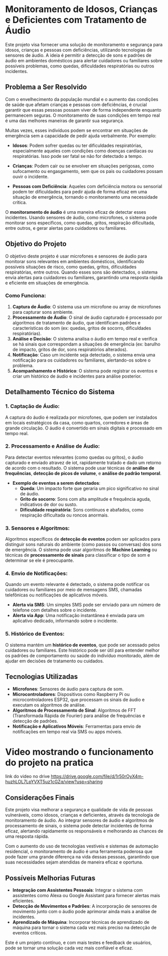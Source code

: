 # Monitoramento de Idosos, Crianças e Deficientes com Tratamento de Áudio

Este projeto visa fornecer uma solução de monitoramento e segurança para idosos, crianças e pessoas com deficiências, utilizando tecnologias de sensores de áudio. A ideia é permitir a detecção de sons e padrões de áudio em ambientes domésticos para alertar cuidadores ou familiares sobre possíveis problemas, como quedas, dificuldades respiratórias ou outros incidentes.

## Problema a Ser Resolvido

Com o envelhecimento da população mundial e o aumento das condições de saúde que afetam crianças e pessoas com deficiências, é crucial garantir que essas pessoas possam viver de forma independente enquanto permanecem seguras. O monitoramento de suas condições em tempo real é uma das melhores maneiras de garantir sua segurança.

Muitas vezes, esses indivíduos podem se encontrar em situações de emergência sem a capacidade de pedir ajuda verbalmente. Por exemplo:

- **Idosos**: Podem sofrer quedas ou ter dificuldades respiratórias, especialmente aqueles com condições como doenças cardíacas ou respiratórias. Isso pode ser fatal se não for detectado a tempo.
  
- **Crianças**: Podem cair ou se envolver em situações perigosas, como sufocamento ou engasgamento, sem que os pais ou cuidadores possam ouvir o incidente.

- **Pessoas com Deficiência**: Aqueles com deficiência motora ou sensorial podem ter dificuldades para pedir ajuda de forma eficaz em uma situação de emergência, tornando o monitoramento uma necessidade crítica.

O **monitoramento de áudio** é uma maneira eficaz de detectar esses incidentes. Usando sensores de áudio, como microfones, o sistema pode monitorar sons específicos, como quedas, gritos, respiração dificultada, entre outros, e gerar alertas para cuidadores ou familiares.

## Objetivo do Projeto

O objetivo deste projeto é usar microfones e sensores de áudio para monitorar sons relevantes em ambientes domésticos, identificando possíveis situações de risco, como quedas, gritos, dificuldades respiratórias, entre outros. Quando esses sons são detectados, o sistema envia alertas para cuidadores ou familiares, garantindo uma resposta rápida e eficiente em situações de emergência.

### Como Funciona:

1. **Captura de Áudio**: O sistema usa um microfone ou array de microfones para capturar sons ambiente.
2. **Processamento de Áudio**: O sinal de áudio capturado é processado por algoritmos de tratamento de áudio, que identificam padrões e características do som (ex: quedas, gritos de socorro, dificuldades respiratórias).
3. **Análise e Decisão**: O sistema analisa o áudio em tempo real e verifica se há sinais que correspondam a situações de emergência (ex: barulho de impacto, gritos de dor, sons respiratórios alterados).
4. **Notificação**: Caso um incidente seja detectado, o sistema envia uma notificação para os cuidadores ou familiares, alertando-os sobre o problema.
5. **Acompanhamento e Histórico**: O sistema pode registrar os eventos e criar um histórico de áudio e incidentes para análise posterior.

## Detalhamento Técnico do Sistema

### 1. **Captação de Áudio:**

A captura do áudio é realizada por microfones, que podem ser instalados em locais estratégicos da casa, como quartos, corredores e áreas de grande circulação. O áudio é convertido em sinais digitais e processado em tempo real.

### 2. **Processamento e Análise de Áudio:**

Para detectar eventos relevantes (como quedas ou gritos), o áudio capturado e enviado atravez de iot, rapidamente tratado e dado um retorno de acordo com o resultado. O sistema pode usar técnicas de **análise de frequências**, **detecção de picos de volume**, e **análise de padrão temporal**.

- **Exemplo de eventos a serem detectados**:
    - **Queda**: Um impacto forte que geraria um pico significativo no sinal de áudio.
    - **Grito de socorro**: Sons com alta amplitude e frequência aguda, indicativos de dor ou susto.
    - **Dificuldade respiratória**: Sons contínuos e abafados, como respiração dificultada ou roncos anormais.

### 3. **Sensores e Algoritmos:**

Algoritmos específicos de **detecção de eventos** podem ser aplicados para distinguir sons naturais do ambiente (como passos ou conversas) dos sons de emergência. O sistema pode usar algoritmos de **Machine Learning** ou técnicas de **processamento de sinais** para classificar o tipo de som e determinar se ele é preocupante.

### 4. **Envio de Notificações:**

Quando um evento relevante é detectado, o sistema pode notificar os cuidadores ou familiares por meio de mensagens SMS, chamadas telefônicas ou notificações de aplicativos móveis.

- **Alerta via SMS**: Um simples SMS pode ser enviado para um número de telefone com detalhes sobre o incidente.
- **Alerta via App**: Uma notificação instantânea é enviada para um aplicativo dedicado, informando sobre o incidente.

### 5. **Histórico de Eventos:**

O sistema mantém um **histórico de eventos**, que pode ser acessado pelos cuidadores ou familiares. Este histórico pode ser útil para entender melhor os padrões de comportamento ou saúde do indivíduo monitorado, além de ajudar em decisões de tratamento ou cuidados.

## Tecnologias Utilizadas

- **Microfones**: Sensores de áudio para captura de som.
- **Microcontroladores**: Dispositivos como Raspberry Pi ou microcontroladores ESP32, que processam os sinais de áudio e executam os algoritmos de análise.
- **Algoritmos de Processamento de Sinal**: Algoritmos de FFT (Transformada Rápida de Fourier) para análise de frequências e detecção de padrões.
- **Notificação e Aplicativos Móveis**: Ferramentas para envio de notificações em tempo real via SMS ou apps móveis.

# Video mostrando o funcionamento do projeto na pratica
link do video no drive
https://drive.google.com/file/d/1r50rOyX4m-huzhLOL7LpYVXT5uz1cGZq/view?usp=sharing

## Considerações Finais

Este projeto visa melhorar a segurança e qualidade de vida de pessoas vulneráveis, como idosos, crianças e deficientes, através da tecnologia de monitoramento de áudio. Ao integrar sensores de áudio e algoritmos de processamento de sinais, o sistema pode detectar incidentes de forma eficaz, alertando rapidamente os responsáveis e melhorando as chances de uma resposta rápida.

Com o aumento do uso de tecnologias vestíveis e sistemas de automação residencial, o monitoramento de áudio é uma ferramenta poderosa que pode fazer uma grande diferença na vida dessas pessoas, garantindo que suas necessidades sejam atendidas de maneira eficaz e oportuna.

## Possíveis Melhorias Futuras

- **Integração com Assistentes Pessoais**: Integrar o sistema com assistentes como Alexa ou Google Assistant para fornecer alertas mais eficientes.
- **Detecção de Movimentos e Padrões**: A incorporação de sensores de movimento junto com o áudio pode aprimorar ainda mais a análise de incidentes.
- **Aprendizado de Máquina**: Incorporar técnicas de aprendizado de máquina para tornar o sistema cada vez mais preciso na detecção de eventos críticos. 

Este é um projeto contínuo, e com mais testes e feedback de usuários, pode se tornar uma solução cada vez mais confiável e eficaz.






